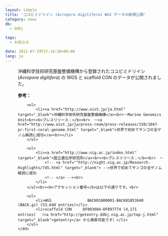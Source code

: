 ```yaml
---
layout: simple
title: 'コユビミドリイシ (Acropora digitifera) WGS データの新規公開'
category: news
db:
  - ddbj

tags:
  - お知らせ

date: 2011-07-29T17:14:38+09:00
lang: ja
---
```


<html>

<dl>
    <dd>沖縄科学技術研究基盤整備機構から登録されたコユビミドリイシ (<i>Acropora digitifera</i>) の WGS と scaffold CON のデータが公開されました。<br><br><b>参考：</b>

        <ul>
            <li><a href="http://www.oist.jp/ja.html" target="_blank">沖縄科学技術研究基盤整備機構</a><br>－Marine Genomics Unit<br><b>プレスリリース：</b><br>　－<a href="http://www.oist.jp/ja/press-room/press-releases/150/1047-pr-first-coral-genome.html" target="_blank">世界で初めてサンゴの全ゲノム解読に成功</a><br></li>
        </ul>

        <ul>
            <li><a href="http://www.nig.ac.jp/index.html" target="_blank">国立遺伝学研究所</a><br><b>プレスリリース：</b><br>　－
                <!-- <a href=""http://night.nig.ac.jp/Research-Highlights/745.html" target="_blank"> -->世界で初めてサンゴの全ゲノム解読に成功
                <!-- </a> --><br>
            </li>
        </ul><br><b>アクセッション番号</b>は以下の通りです。<br>

        <ul>
            <li>WGS                BACK01000001-BACK01053640 (BACK.gz) (53,640 entries)</li>
            <li>scaffold CON     DF093604-DF097774 (4,171 entries)  （<a href="http://getentry.ddbj.nig.ac.jp/top-j.html" target="_blank">getentry</a> から検索可能です）</li>
        </ul>
    </dd>
</dl>
</html>
